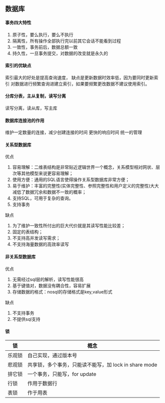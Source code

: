 ## 数据库

#### 事务四大特性
1. 原子性，要么执行，要么不执行
2. 隔离性，所有操作全部执行完以前其它会话不能看到过程
3. 一致性，事务前后，数据总额一致
4. 持久性，一旦事务提交，对数据的改变就是永久的

#### 索引的优缺点
索引最大的好处是提高查询速度，
缺点是更新数据时效率低，因为要同时更新索引
对数据进行频繁查询进建立索引，如果要频繁更改数据不建议使用索引。

#### 分库分表，主从复制，读写分离
读写分离，读从库，写主库

#### 数据库连接池的作用
维护一定数量的连接，减少创建连接的时间
更快的响应时间
统一的管理

#### 关系型数据库
优点
1. 容易理解：二维表结构是非常贴近逻辑世界一个概念，关系模型相对网状、层次等其他模型来说更容易理解；
2. 使用方便：通用的SQL语言使得操作关系型数据库非常方便；
3. 易于维护：丰富的完整性(实体完整性、参照完整性和用户定义的完整性)大大减低了数据冗余和数据不一致的概率；
4. 支持SQL，可用于复杂的查询。
5. 支持事务

缺点
1. 为了维护一致性所付出的巨大代价就是其读写性能比较差；
2. 固定的表结构；
3. 不支持高并发读写需求；
4. 不支持海量数据的高效率读写

#### 非关系型数据库
优点
1. 无需经过sql层的解析，读写性能很高
2. 基于键值对，数据没有耦合性，容易扩展
3. 存储数据的格式：nosql的存储格式是key,value形式

缺点
1. 不支持事务
2. 不提供sql支持

#### 锁
| 锁 |  概念  |
|--------|---------------|
|乐观锁 |自己实现，通过版本号|
|悲观锁 |共享锁，多个事务，只能读不能写，加 lock in share mode|
|排它锁 |一个事务，只能写，for update|
|行锁   |作用于数据行|
|表锁   |作于用表|
